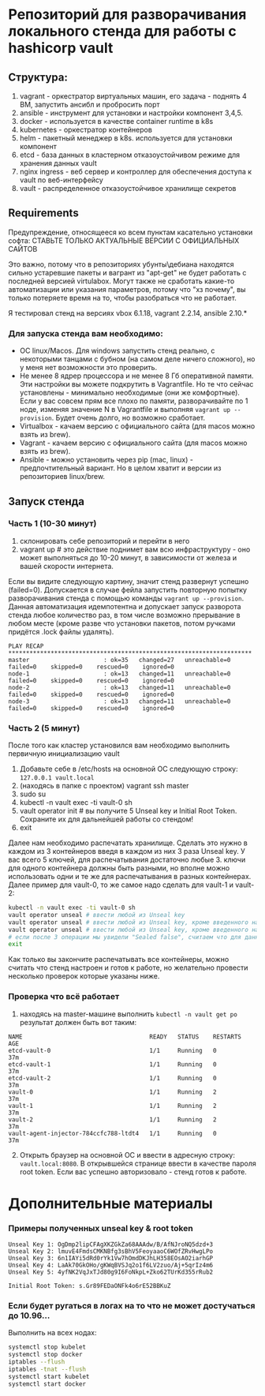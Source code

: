 # Репозиторий для разворачивания локального стенда для работы с hashicorp vault

## Структура:

1. vagrant - оркестратор виртуальных машин, его задача - поднять 4 ВМ, запустить ансибл и пробросить порт
2. ansible - инструмент для установки и настройки компонент 3,4,5.
3. docker - используется в качестве container runtime в k8s
4. kubernetes - оркестратор контейнеров
5. helm - пакетный менеджер в k8s. используется для установки компонент
6. etcd - база данных в кластерном отказоустойчивом режиме для хранения данных vault
7. nginx ingress - веб сервер и контроллер для обеспечения доступа к vault по веб-интерфейсу
8. vault - распределенное отказоустойчивое хранилище секретов

## Requirements

Предупреждение, относящееся ко всем пунктам касательно установки софта: СТАВЬТЕ ТОЛЬКО АКТУАЛЬНЫЕ ВЕРСИИ С ОФИЦИАЛЬНЫХ
САЙТОВ

Это важно, потому что в репозиториях убунты\дебиана находятся сильно устаревшие пакеты и вагрант из "apt-get" не будет
работать с последней версией virtulabox. Могут также не сработать какие-то автоматизации или указания параметров, потому
что "хз почему", вы только потеряете время на то, чтобы разобраться что не работает.

Я тестировал стенд на версиях vbox 6.1.18, vagrant 2.2.14, ansible 2.10.*

### Для запуска стенда вам необходимо:

- ОС linux/Macos. Для windows запустить стенд реально, с некоторыми танцами с бубном (на самом деле ничего сложного), но
  у меня нет возможности это проверить.
- Не менее 8 ядрер процессора и не менее 8 Гб оперативной памяти. Эти настройки вы можете подкрутить в Vagrantfile. Но
  те что сейчас установлены - минимально необходимые (они же комфортные). Если у вас совсем прям все плохо по памяти,
  разворачивайте по 1 ноде, изменяя значение N в Vagrantfile и выполняя `vagrant up --provision`. Будет очень долго, но
  возможно сработает.
- Virtualbox - качаем версию с официального сайта (для macos можно взять из brew).
- Vagrant - качаем версию с официального сайта (для macos можно взять из brew).
- Ansible - можно установить через pip (mac, linux) - предпочтительный вариант. Но в целом хватит и версии из
  репозиториев linux/brew.

## Запуск стенда

### Часть 1 (10-30 минут)

1. склонировать себе репозиторий и перейти в него
2. vagrant up # это действие поднимет вам всю инфраструктуру - оно может выполняться до 10-20 минут, в зависимости от
   железа и вашей скорости интернета.

Если вы видите следующую картину, значит стенд развернут успешно (failed=0). Допускается в случае фейла запустить
повторную попытку разворачивания стенда с помощью команды `vagrant up --provision`. Данная автоматизация идемпотентна и
допускает запуск разворота стенда любое количество раз, в том числе возможно прерывание в любом месте (кроме разве что
установки пакетов, потом ручками придётся .lock файлы удалять).

```text
PLAY RECAP *********************************************************************
master                     : ok=35   changed=27   unreachable=0    failed=0    skipped=0    rescued=0    ignored=0   
node-1                     : ok=13   changed=11   unreachable=0    failed=0    skipped=0    rescued=0    ignored=0   
node-2                     : ok=13   changed=11   unreachable=0    failed=0    skipped=0    rescued=0    ignored=0   
node-3                     : ok=13   changed=11   unreachable=0    failed=0    skipped=0    rescued=0    ignored=0
```

### Часть 2 (5 минут)

После того как кластер установился вам необходимо выполнить первичную инициализацию vault

1. Добавьте себе в /etc/hosts на основной ОС следующую строку: `127.0.0.1 vault.local`
2. (находясь в папке с проектом) vagrant ssh master
3. sudo su
4. kubectl -n vault exec -ti vault-0 sh
5. vault operator init # вы получите 5 Unseal key и Initial Root Token. Сохраните их для дальнейшей работы со стендом!
6. exit

Далее нам необходимо распечатать хранилище. Сделать это нужно в каждом из 3 контейнеров введя в каждом из них 3 раза
Unseal key. У вас всего 5 ключей, для распечатывания достаточно любые 3. ключи для одного контейнера должны быть
разными, но вполне можно использовать одни и те же для распечатывания в разных контейнерах. Далее пример для vault-0, то
же самое надо сделать для vault-1 и vault-2:

```bash
kubectl -n vault exec -ti vault-0 sh
vault operator unseal # ввести любой из Unseal key
vault operator unseal # ввести любой из Unseal key, кроме введенного на предыдущем шаге
vault operator unseal # ввести любой из Unseal key, кроме введенного на предыдущих шагах
# если после 3 операции мы увидели "Sealed false", считаем что для данного контейнера все готово, можно выходить
exit
```

Как только вы закончите распечатывать все контейнеры, можно считать что стенд настроен и готов к работе, но желательно
провести несколько проверок которые указаны ниже.

### Проверка что всё работает

1. находясь на master-машине выполнить `kubectl -n vault get po` результат должен быть вот таким:

```text
NAME                                    READY   STATUS    RESTARTS   AGE
etcd-vault-0                            1/1     Running   0          37m
etcd-vault-1                            1/1     Running   0          37m
etcd-vault-2                            1/1     Running   0          37m
vault-0                                 1/1     Running   2          37m
vault-1                                 1/1     Running   2          37m
vault-2                                 1/1     Running   2          37m
vault-agent-injector-784ccfc788-ltdt4   1/1     Running   0          37m
```

2. Открыть браузер на основной ОС и ввести в адресную строку: `vault.local:8080`. В открывшейся странице ввести в
   качестве пароля root token. Если вас успешно авторизовало - стенд готов к работе.

# Дополнительные материалы

### Примеры полученных unseal key & root token

```text
Unseal Key 1: OgDmp2lipCFAgXKZGkZa68AAAdw/B/AfNJroNQ5dzd+3
Unseal Key 2: lmuvE4FmdsCMKNBfg3sBhV5FeoyaaoC6WOfZRvHwgLPo
Unseal Key 3: 6n1IAYi5dRd0rYk1Vw7hOmdDKJhLH358EOsAO2iarhGP
Unseal Key 4: LaAk70GkOHo/gKWqBVSJq2o1f6LV2zuo/Aj+5qrIz4m6
Unseal Key 5: 4yfNK2VqJxTJd80g9I6FoNkpL+Zko62TUrKd355rRub2

Initial Root Token: s.Gr89FEDaONFk4o6rE52BBKuZ
```

### Если будет ругаться в логах на то что не может достучаться до 10.96...

Выполнить на всех нодах:

```bash
systemctl stop kubelet
systemctl stop docker
iptables --flush
iptables -tnat --flush
systemctl start kubelet
systemctl start docker
```